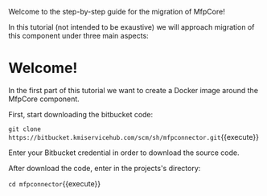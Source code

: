 Welcome to the step-by-step guide for the migration of MfpCore!

In this tutorial (not intended to be exaustive) we will approach migration of this component under three main aspects:

# Welcome!

In the first part of this tutorial we want to create a Docker image around the MfpCore component.

First, start downloading the bitbucket code:

`git clone https://bitbucket.kmiservicehub.com/scm/sh/mfpconnector.git`{{execute}}

Enter your Bitbucket credential in order to download the source code.

After download the code, enter in the projects's directory:

`cd mfpconnector`{{execute}}
